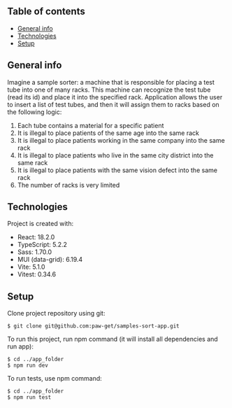 ## Table of contents

- [General info](#general-info)
- [Technologies](#technologies)
- [Setup](#setup)

## General info

Imagine a sample sorter: a machine that is responsible for placing a test tube into one of many racks.
This machine can recognize the test tube (read its id) and place it into the specified rack.
Application allows the user to insert a list of test tubes, and
then it will assign them to racks based on the following logic:

1. Each tube contains a material for a specific patient
2. It is illegal to place patients of the same age into the same rack
3. It is illegal to place patients working in the same company into the same rack
4. It is illegal to place patients who live in the same city district into the same rack
5. It is illegal to place patients with the same vision defect into the same rack
6. The number of racks is very limited

## Technologies

Project is created with:

- React: 18.2.0
- TypeScript: 5.2.2
- Sass: 1.70.0
- MUI (data-grid): 6.19.4
- Vite: 5.1.0
- Vitest: 0.34.6

## Setup

Clone project repository using git:

```
$ git clone git@github.com:paw-get/samples-sort-app.git
```

To run this project, run npm command (it will install all dependencies and run app):

```
$ cd ../app_folder
$ npm run dev
```

To run tests, use npm command:

```
$ cd ../app_folder
$ npm run test
```
